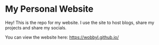 # My Personal Website

Hey! This is the repo for my website. I use the site to host blogs, share my projects and share my socials.

You can view the website here:
https://wobbyl.github.io/